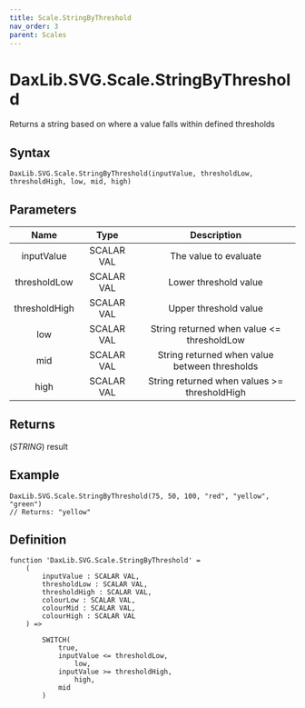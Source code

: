 ```yaml
---
title: Scale.StringByThreshold
nav_order: 3
parent: Scales
---
```


# DaxLib.SVG.Scale.StringByThreshold

Returns a string based on where a value falls within defined thresholds

## Syntax

```dax
DaxLib.SVG.Scale.StringByThreshold(inputValue, thresholdLow, thresholdHigh, low, mid, high)
```

## Parameters

| Name          | Type       | Description                                                        |
|:---:|:---:|:---:|
| inputValue    | SCALAR VAL | The value to evaluate                                              |
| thresholdLow  | SCALAR VAL | Lower threshold value                                              |
| thresholdHigh | SCALAR VAL | Upper threshold value                                              |
| low     		| SCALAR VAL | String returned when value <= thresholdLow                         |
| mid     		| SCALAR VAL | String returned when value between thresholds                      |
| high    		| SCALAR VAL | String returned when values >= thresholdHigh                       |

## Returns

(*STRING*) result

## Example

```dax
DaxLib.SVG.Scale.StringByThreshold(75, 50, 100, "red", "yellow", "green")
// Returns: "yellow"
```

## Definition

```dax
function 'DaxLib.SVG.Scale.StringByThreshold' =
    (
        inputValue : SCALAR VAL,
        thresholdLow : SCALAR VAL,
        thresholdHigh : SCALAR VAL,
        colourLow : SCALAR VAL,
        colourMid : SCALAR VAL,
        colourHigh : SCALAR VAL
    ) =>

        SWITCH(
            true,
            inputValue <= thresholdLow, 
                low,
            inputValue >= thresholdHigh, 
                high,
            mid
        )
```
